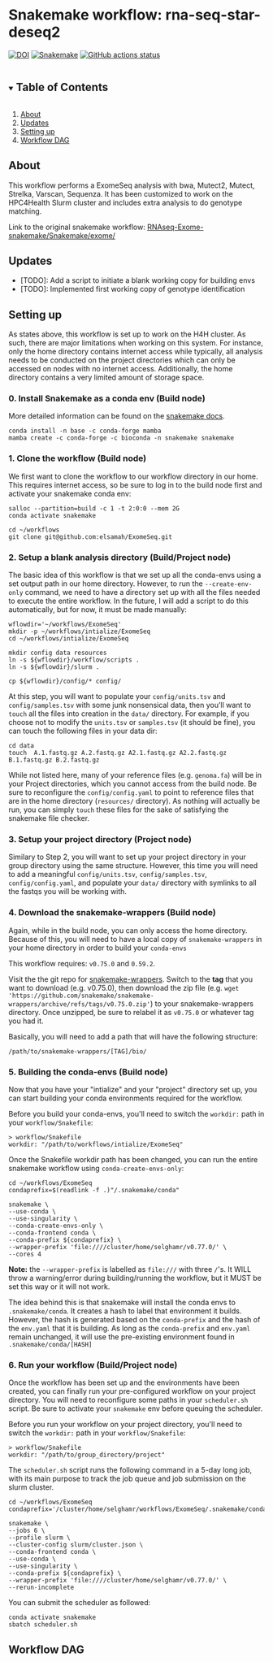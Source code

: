 # Snakemake workflow: rna-seq-star-deseq2

[![DOI](https://zenodo.org/badge/DOI/10.5281/zenodo.4737358.svg)](https://doi.org/10.5281/zenodo.4737358)
[![Snakemake](https://img.shields.io/badge/snakemake-≥6.1.0-brightgreen.svg)](https://snakemake.github.io)
[![GitHub actions status](https://github.com/snakemake-workflows/rna-seq-star-deseq2/workflows/Tests/badge.svg?branch=master)](https://github.com/snakemake-workflows/rna-seq-star-deseq2/actions?query=branch%3Amaster+workflow%3ATests)


<!-- TABLE OF CONTENTS -->
<details open="open">
  <summary><h2 style="display: inline-block">Table of Contents</h2></summary>
  <ol>
    <li>
      <a href="#about">About</a>
    </li>
    <li>
      <a href="#updates">Updates</a>
    </li>
    <li>
      <a href="#setting-up">Setting up</a>
    </li>
    <li>
      <a href="#workflow-dag">Workflow DAG</a>
    </li>
  </ol>
</details>




## About

This workflow performs a ExomeSeq analysis with bwa, Mutect2, Mutect, Strelka, Varscan, Sequenza.
It has been customized to work on the HPC4Health Slurm cluster and includes extra analysis to do genotype matching.

Link to the original snakemake workflow: [RNAseq-Exome-snakemake/Snakemake/exome/](https://github.com/pmcc-modil/pipelines/tree/main/RNAseq-Exome-snakemake/Snakemake/exome)

## Updates

* [TODO]: Add a script to initiate a blank working copy for building envs
* [TODO]: Implemented first working copy of genotype identification

## Setting up

As states above, this workflow is set up to work on the H4H cluster. As such, there are major limitations when working on this system. For instance, only the home directory contains internet access while typically, all analysis needs to be conducted on the project directories which can only be accessed on nodes with no internet access. Additionally, the home directory contains a very limited amount of storage space.

### 0. Install Snakemake as a conda env (Build node)
More detailed information can be found on the [snakemake docs](https://snakemake.readthedocs.io/en/stable/getting_started/installation.html).
```
conda install -n base -c conda-forge mamba
mamba create -c conda-forge -c bioconda -n snakemake snakemake
```

### 1. Clone the workflow (Build node)
We first want to clone the workflow to our workflow directory in our home. This requires internet access, so be sure to log in to the build node first and activate your snakemake conda env:
```
salloc --partition=build -c 1 -t 2:0:0 --mem 2G
conda activate snakemake

cd ~/workflows
git clone git@github.com:elsamah/ExomeSeq.git
```

### 2. Setup a blank analysis directory (Build/Project node)
The basic idea of this workflow is that we set up all the conda-envs using a set output path in our home directory. However, to run the `--create-env-only` command, we need to have a directory set up with all the files needed to execute the entire workflow. In the future, I will add a script to do this automatically, but for now, it must be made manually:

```
wflowdir='~/workflows/ExomeSeq'
mkdir -p ~/workflows/intialize/ExomeSeq
cd ~/workflows/intialize/ExomeSeq

mkdir config data resources
ln -s ${wflowdir}/workflow/scripts .
ln -s ${wflowdir}/slurm .

cp ${wflowdir}/config/* config/
```
At this step, you will want to populate your `config/units.tsv` and `config/samples.tsv` with some junk nonsensical data, then you'll want to `touch` all the files into creation in the `data/` directory. For example, if you choose not to modify the `units.tsv` or `samples.tsv` (it should be fine), you can touch the following files in your data dir:

```
cd data
touch  A.1.fastq.gz A.2.fastq.gz A2.1.fastq.gz A2.2.fastq.gz B.1.fastq.gz B.2.fastq.gz
```

While not listed here, many of your reference files (e.g. `genoma.fa`) will be in your Project directories, which you cannot access from the build node.  Be sure to reconfigure the `config/config.yaml` to point to reference files that are in the home directory (`resources/` directory). As nothing will actually be run, you can simply `touch` these files for the sake of satisfying the snakemake file checker.

### 3. Setup your project directory (Project node)
Similary to Step 2, you will want to set up your project directory in your group directory using the same structure. However, this time you will need to add a meaningful `config/units.tsv`, `config/samples.tsv`, `config/config.yaml`, and populate your `data/` directory with symlinks to all the fastqs you will be working with.

### 4. Download the snakemake-wrappers (Build node)
Again, while in the build node, you can only access the home directory. Because of this, you will need to have a local copy of `snakemake-wrappers` in your home directory in order to build your `conda-envs`

This workflow requires: `v0.75.0` and `0.59.2`.

Visit the the git repo for [snakemake-wrappers](https://github.com/snakemake/snakemake-wrappers). Switch to the **tag** that you want to download (e.g. v0.75.0), then download the zip file (e.g. `wget 'https://github.com/snakemake/snakemake-wrappers/archive/refs/tags/v0.75.0.zip'`) to your snakemake-wrappers directory. Once unzipped, be sure to relabel it as `v0.75.0` or whatever tag you had it.

Basically, you will need to add a path that will have the following structure:
```
/path/to/snakemake-wrappers/[TAG]/bio/
```

### 5. Building the conda-envs (Build node)
Now that you have your "intialize" and your "project" directory set up, you can start building your conda environments required for the workflow.

Before you build your conda-envs, you'll need to switch the `workdir:` path in your `workflow/Snakefile`:
```
> workflow/Snakefile
workdir: "/path/to/workflows/intialize/ExomeSeq"
```

Once the Snakefile workdir path has been changed, you can run the entire snakemake workflow using `conda-create-envs-only`:

```
cd ~/workflows/ExomeSeq
condaprefix=$(readlink -f .)"/.snakemake/conda"

snakemake \
--use-conda \
--use-singularity \
--conda-create-envs-only \
--conda-frontend conda \
--conda-prefix ${condaprefix} \
--wrapper-prefix 'file:////cluster/home/selghamr/v0.77.0/' \
--cores 4
```
**Note:** the `--wrapper-prefix` is labelled as `file:///` with three `/`'s.  It WILL throw a warning/error during building/running the workflow, but it MUST be set this way or it will not work.

The idea behind this is that snakemake will install the conda envs to `.snakemake/conda`. It creates a hash to label that environment it builds. However, the hash is generated based on the `conda-prefix` and the hash of the `env.yaml` that it is building. As long as the `conda-prefix` and `env.yaml` remain unchanged, it will use the pre-existing environment found in `.snakemake/conda/[HASH]`

### 6. Run your workflow (Build/Project node)
Once the workflow has been set up and the environments have been created, you can finally run your pre-configured workflow on your project directory. You will need to reconfigure some paths in your `scheduler.sh` script. Be sure to activate your `snakemake` env before queuing the scheduler.

Before you run your workflow on your project directory, you'll need to switch the `workdir:` path in your `workflow/Snakefile`:
```
> workflow/Snakefile
workdir: "/path/to/group_directory/project"
```

The `scheduler.sh` script runs the following command in a 5-day long job, with its main purpose to track the job queue and job submission on the slurm cluster.
```
cd ~/workflows/ExomeSeq
condaprefix='/cluster/home/selghamr/workflows/ExomeSeq/.snakemake/conda'

snakemake \
--jobs 6 \
--profile slurm \
--cluster-config slurm/cluster.json \
--conda-frontend conda \
--use-conda \
--use-singularity \
--conda-prefix ${condaprefix} \
--wrapper-prefix 'file:////cluster/home/selghamr/v0.77.0/' \
--rerun-incomplete
```

You can submit the scheduler as followed:
```
conda activate snakemake
sbatch scheduler.sh
```

## Workflow DAG
